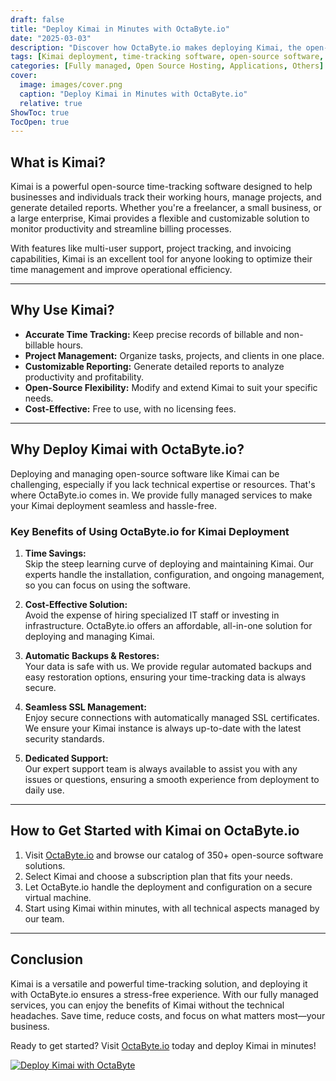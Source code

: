 ```yaml
---
draft: false
title: "Deploy Kimai in Minutes with OctaByte.io"
date: "2025-03-03"
description: "Discover how OctaByte.io makes deploying Kimai, the open-source time-tracking software, effortless. Save time, reduce costs, and enjoy fully managed services with automatic backups, SSL management, and expert support."
tags: [Kimai deployment, time-tracking software, open-source software, managed services, OctaByte, automatic backups, SSL management, cost-effective IT solutions, expert support, cloud deployment]
categories: [Fully managed, Open Source Hosting, Applications, Others]
cover:
  image: images/cover.png
  caption: "Deploy Kimai in Minutes with OctaByte.io"
  relative: true
ShowToc: true
TocOpen: true
---
```



## What is Kimai?

Kimai is a powerful open-source time-tracking software designed to help businesses and individuals track their working hours, manage projects, and generate detailed reports. Whether you're a freelancer, a small business, or a large enterprise, Kimai provides a flexible and customizable solution to monitor productivity and streamline billing processes.

With features like multi-user support, project tracking, and invoicing capabilities, Kimai is an excellent tool for anyone looking to optimize their time management and improve operational efficiency.

---

## Why Use Kimai?

- **Accurate Time Tracking:** Keep precise records of billable and non-billable hours.
- **Project Management:** Organize tasks, projects, and clients in one place.
- **Customizable Reporting:** Generate detailed reports to analyze productivity and profitability.
- **Open-Source Flexibility:** Modify and extend Kimai to suit your specific needs.
- **Cost-Effective:** Free to use, with no licensing fees.

---

## Why Deploy Kimai with OctaByte.io?

Deploying and managing open-source software like Kimai can be challenging, especially if you lack technical expertise or resources. That's where OctaByte.io comes in. We provide fully managed services to make your Kimai deployment seamless and hassle-free.

### Key Benefits of Using OctaByte.io for Kimai Deployment

1. **Time Savings:**  
   Skip the steep learning curve of deploying and maintaining Kimai. Our experts handle the installation, configuration, and ongoing management, so you can focus on using the software.

2. **Cost-Effective Solution:**  
   Avoid the expense of hiring specialized IT staff or investing in infrastructure. OctaByte.io offers an affordable, all-in-one solution for deploying and managing Kimai.

3. **Automatic Backups & Restores:**  
   Your data is safe with us. We provide regular automated backups and easy restoration options, ensuring your time-tracking data is always secure.

4. **Seamless SSL Management:**  
   Enjoy secure connections with automatically managed SSL certificates. We ensure your Kimai instance is always up-to-date with the latest security standards.

5. **Dedicated Support:**  
   Our expert support team is always available to assist you with any issues or questions, ensuring a smooth experience from deployment to daily use.

---

## How to Get Started with Kimai on OctaByte.io

1. Visit [OctaByte.io](https://octabyte.io) and browse our catalog of 350+ open-source software solutions.
2. Select Kimai and choose a subscription plan that fits your needs.
3. Let OctaByte.io handle the deployment and configuration on a secure virtual machine.
4. Start using Kimai within minutes, with all technical aspects managed by our team.

---

## Conclusion

Kimai is a versatile and powerful time-tracking solution, and deploying it with OctaByte.io ensures a stress-free experience. With our fully managed services, you can enjoy the benefits of Kimai without the technical headaches. Save time, reduce costs, and focus on what matters most—your business.

Ready to get started? Visit [OctaByte.io](https://octabyte.io) today and deploy Kimai in minutes!

[![Deploy Kimai with OctaByte](/images/deploy-on-octabyte.png)](https://octabyte.io/fully-managed-open-source-services/applications/others/kimai)